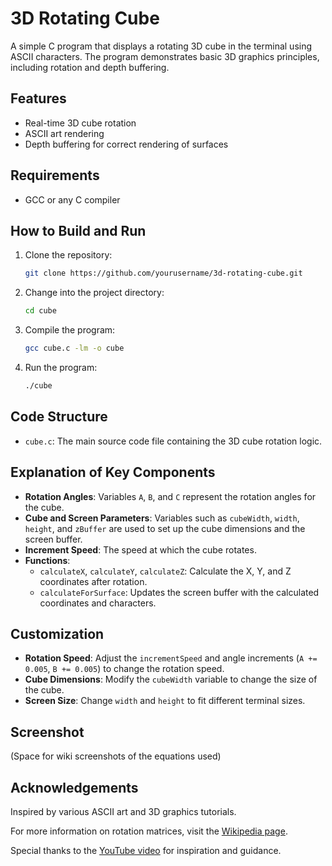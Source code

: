 # 3D Rotating Cube

A simple C program that displays a rotating 3D cube in the terminal using ASCII characters. The program demonstrates basic 3D graphics principles, including rotation and depth buffering.

## Features

- Real-time 3D cube rotation
- ASCII art rendering
- Depth buffering for correct rendering of surfaces

## Requirements

- GCC or any C compiler

## How to Build and Run

1. Clone the repository:
    ```bash
    git clone https://github.com/yourusername/3d-rotating-cube.git
    ```
2. Change into the project directory:
    ```bash
    cd cube
    ```
3. Compile the program:
    ```bash
    gcc cube.c -lm -o cube
    ```
4. Run the program:
    ```bash
    ./cube
    ```

## Code Structure

- `cube.c`: The main source code file containing the 3D cube rotation logic.

## Explanation of Key Components

- **Rotation Angles**: Variables `A`, `B`, and `C` represent the rotation angles for the cube.
- **Cube and Screen Parameters**: Variables such as `cubeWidth`, `width`, `height`, and `zBuffer` are used to set up the cube dimensions and the screen buffer.
- **Increment Speed**: The speed at which the cube rotates.
- **Functions**:
  - `calculateX`, `calculateY`, `calculateZ`: Calculate the X, Y, and Z coordinates after rotation.
  - `calculateForSurface`: Updates the screen buffer with the calculated coordinates and characters.

## Customization

- **Rotation Speed**: Adjust the `incrementSpeed` and angle increments (`A += 0.005`, `B += 0.005`) to change the rotation speed.
- **Cube Dimensions**: Modify the `cubeWidth` variable to change the size of the cube.
- **Screen Size**: Change `width` and `height` to fit different terminal sizes.

## Screenshot

(Space for wiki screenshots of the equations used)

## Acknowledgements

Inspired by various ASCII art and 3D graphics tutorials.

For more information on rotation matrices, visit the [Wikipedia page](https://en.wikipedia.org/wiki/Rotation_matrix).

Special thanks to the [YouTube video](https://www.youtube.com/watch?v=p09i_hoFdd0) for inspiration and guidance.
